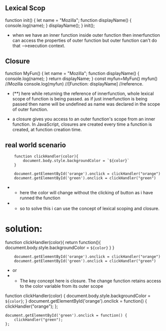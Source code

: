 ## Lexical Scop

function init() {
    let name = "Mozilla"; 
    function displayName() {
        console.log(name); 
    }
    displayName();
}
init();

- when we have an inner function inside outer function then innerfunction can access the properties of outer function but outer function can't do that -->execution context.

## Closure

function MyFun() {
    let name = "Mozilla"; 
    function displayName() {
        console.log(name); 
    }
    return displayName;
}
const myfun=MyFun()
myfun()   //Mozilla
console.log(myfun) //[Function: displayName]     //reference.

- (**) here while returning the reference of innerfunction, whole lexical scope of function is being passed.
as if just innerfunction is being passed then name will be undefined as name was declared in the scope of outer function.

- a closure gives you access to an outer function's scope from an inner function. In JavaScript, closures are created every time a function is created, at function creation time.

## real world scenario
        function clickHandler(color){
            document.body.style.backgroundColor = `${color}`
        }

        document.getElementById('orange').onclick = clickHandler("orange")
        document.getElementById('green').onclick = clickHandler("green")
 
- - here the color will change without the clicking of button as i have runned the function 
- - so to solve this i can use the concept of lexical scoping and closure.

# solution:

function clickHandler(color){
            return function(){
                document.body.style.backgroundColor = `${color}`
            }
        }

        document.getElementById('orange').onclick = clickHandler("orange")
        document.getElementById('green').onclick = clickHandler("green")

- or
- - The key concept here is closure. The change function retains access to the color variable from its outer scope 

function clickHandler(color) {
        document.body.style.backgroundColor = `${color}`;
    }
    document.getElementById('orange').onclick = function() {
        clickHandler("orange");
    };

    document.getElementById('green').onclick = function() {
        clickHandler("green");
    };

